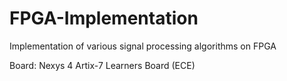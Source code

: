 # FPGA-Implementation
Implementation of various signal processing algorithms on FPGA

Board: Nexys 4 Artix-7 Learners Board (ECE)

